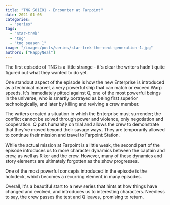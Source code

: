 ```yaml
---
title: "TNG S01E01 - Encounter at Farpoint"
date: 2021-01-05
categories:
  - "series"
tags:
  - "star-trek"
  - "tng"
  - "tng season 1"
image: "/images/posts/series/star-trek-the-next-generation-1.jpg"
authors: ["HappyNeal"]
---
```


The first episode of TNG is a little strange - it's clear the writers hadn't quite figured out what they wanted to do yet.

One standout aspect of the episode is how the new Enterprise is introduced as a technical marvel, a very powerful ship that can match or exceed Warp speeds. It's immediately pitted against Q, one of the most powerful beings in the universe, who is smartly portrayed as being first superior technologically, and later by killing and reviving a crew member.

The writers created a situation in which the Enterprise must surrender; the conflict cannot be solved through power and violence, only negotiation and cooperation. Q puts humanity on trial and allows the crew to demonstrate that they've moved beyond their savage ways. They are temporarily allowed to continue their mission and travel to Farpoint Station.

While the actual mission at Farpoint is a little weak, the second part of the episode introduces us to more character dynamics between the captain and crew, as well as Riker and the crew. However, many of these dynamics and story elements are ultimately forgotten as the show progresses.

One of the most powerful concepts introduced in the episode is the holodeck, which becomes a recurring element in many episodes.

Overall, it's a beautiful start to a new series that hints at how things have changed and evolved, and introduces us to interesting characters. Needless to say, the crew passes the test and Q leaves, promising to return.
